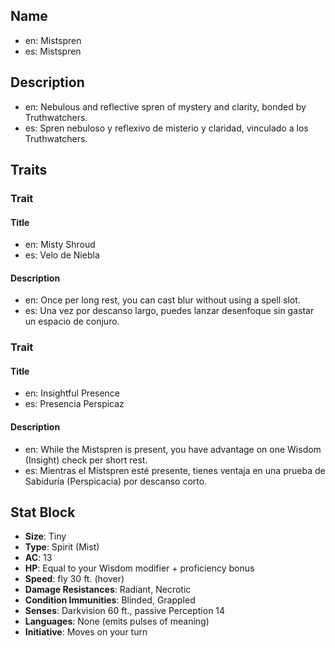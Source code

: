 ## Name
- en: Mistspren
- es: Mistspren

## Description
- en: Nebulous and reflective spren of mystery and clarity, bonded by Truthwatchers.
- es: Spren nebuloso y reflexivo de misterio y claridad, vinculado a los Truthwatchers.

## Traits

### Trait
#### Title
- en: Misty Shroud
- es: Velo de Niebla

#### Description
- en: Once per long rest, you can cast blur without using a spell slot.
- es: Una vez por descanso largo, puedes lanzar desenfoque sin gastar un espacio de conjuro.

### Trait
#### Title
- en: Insightful Presence
- es: Presencia Perspicaz

#### Description
- en: While the Mistspren is present, you have advantage on one Wisdom (Insight) check per short rest.
- es: Mientras el Mistspren esté presente, tienes ventaja en una prueba de Sabiduría (Perspicacia) por descanso corto.

## Stat Block

- **Size**: Tiny
- **Type**: Spirit (Mist)
- **AC**: 13
- **HP**: Equal to your Wisdom modifier + proficiency bonus
- **Speed**: fly 30 ft. (hover)
- **Damage Resistances**: Radiant, Necrotic
- **Condition Immunities**: Blinded, Grappled
- **Senses**: Darkvision 60 ft., passive Perception 14
- **Languages**: None (emits pulses of meaning)
- **Initiative**: Moves on your turn